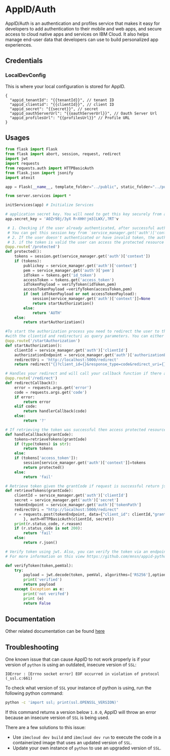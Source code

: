 # AppID/Auth

 AppID/Auth is an authentication and profiles service that makes it easy for developers to add authentication to their mobile and web apps, and secure access to cloud native apps and services on IBM Cloud. It also helps manage end-user data that developers can use to build personalized app experiences.
##  Credentials

###  LocalDevConfig

This is where your local configuration is stored for AppID.
```
{
  "appid_tenantId": "{{tenantId}}", // tenant ID
  "appid_clientid": "{{clientId}}", // client ID
  "appid_secret": "{{secret}}", // secret
  "appid_oauthServerUrl": "{{oauthServerUrl}}", // Oauth Server Url
  "appid_profilesUrl": "{{profilesUrl}}" // Profile URL
}
```

## Usages

```python
from flask import Flask
from flask import abort, session, request, redirect
import jwt
import requests
from requests.auth import HTTPBasicAuth
from flask.json import jsonify
import atexit

app = Flask(__name__, template_folder="../public", static_folder="../public", static_url_path='')

from server.services import *

initServices(app) # Initialize Services

# application secret key. You will need to get this key securely from another source
app.secret_key = 'A0Zr98j/3yX R~XHH!jm3]LWX/,?RT'v

 # 1. Checking if the user already authenticated, after successful authentication. This code saves the token on the session on AUTH_AUTH_CONTEX parameter.
 # You can get this session key from `service_manager.get('auth')['context']
 # 2. If the user doesn't authenticated or have invalid token, the authorization proccess need to start
 # 3. if the token is valid the user can access the protected resource
@app.route('/protected')
def protected():
    tokens = session.get(service_manager.get('auth')['context'])
    if (tokens):
        publickey = service_manager.get('auth')['context']
        pem = service_manager.get('auth')['pem']
        idToken = tokens.get('id_token')
        accessToken = tokens.get('access_token')
        idTokenPayload = verifyToken(idToken,pem)
        accessTokenPayload =verifyToken(accessToken,pem)
        if (not idTokenPayload or not accessTokenPayload):
            session[service_manager.get('auth')['context']]=None
            return startAuthorization()
        else:
            return 'AUTH'
    else:
        return startAuthorization()

#To start the authorization process you need to redirect the user to the AppId endpoint. You can get this endpoint from `service_manager.get('auth')['authorizationEndpoint']`
#with the clientid and redirecturi as query parameters. You can either redirect to an anonyomous user by adding the query parameter `&idp=appid_anon`
@app.route('/startAuthorization')
def startAuthorization():
    clientId = service_manager.get('auth')['clientId']
    authorizationEndpoint = service_manager.get('auth')['authorizationEndpoint']
    redirectUri = 'http://localhost:5000/redirect'
    return redirect("{}?client_id={}&response_type=code&redirect_uri={}&scope=appid_default&idp=appid_anon".format(authorizationEndpoint,clientId,redirectUri))

# Handles your redirect and will call your callback function if there are no errors
@app.route('/redirect')
def redirectCallback():
    error = requests.args.get('error')
    code = requests.args.get('code')
    if error:
        return error
    elif code:
        return handlerCallback(code)
    else:
        return '?'

# If retrieving the token was successful then access protected resource / function
def handleCallback(grantCode):
    tokens=retrieveTokens(grantCode)
    if (type(tokens) is str):
        return tokens
    else:
    if (tokens['access_token']):
        session[service_manager.get('auth')['context']]=tokens
        return protected()
    else:
        return 'fail'

# Retrieve token given the grantCode if request is successful return json token        
def retrieveTokens(grantCode):
    clientId = service_manager.get('auth')['clientId']
    secret = service_manager.get('auth')['secret']
    tokenEndpoint = service_manager.get('auth')['tokenPath']
    redirectUri = "http://localhost:5000/redirect"
    r = requests.post(tokenEndpoint, data={"client_id": clientId,"grant_type": "authorization_code","redirect_uri": redirectUri,"code": grantCode
		}, auth=HTTPBasicAuth(clientId, secret))
    print(r.status_code, r.reason)
    if (r.status_code is not 200):
        return 'fail'
    else:
        return r.json()

# Verify token using jwt. Also, you can verify the token via an endpoint. Introspection endpoint can be retrieve from `service_manager.get('auth')['introspectEndpoint']`
# For more information on this view https://github.com/mnsn/appid-python-flask-example/tree/master/Validation%20with%20token%20introspection%20endpoint

def verifyToken(token,pemVal):
    try:
        payload = jwt.decode(token, pemVal, algorithms=['RS256'],options={'verify_aud':False})
        print('verified')
        return payload
    except Exception as e:
        print('not verifed')
        print (e)
        return False  
```

## Documentation

Other related documentation can be found [here](https://github.com/mnsn/appid-python-flask-example)

## Troubleshooting

One known issue that can cause AppID to not work properly is if your version of `python` is using an outdated, insecure version of `SSL`:
```
IOError : [Errno socket error] EOF occurred in violation of protocol (_ssl.c:661)
```

To check what version of `SSL` your instance of python is using, run the following python command:
```bash
python -c 'import ssl; print(ssl.OPENSSL_VERSION)'
```
If this command returns a version below `1.0.0`, AppID will throw an error because an insecure version of `SSL` is being used.

There are a few solutions to this issue:
* Use `ibmcloud dev build` and `ibmcloud dev run` to execute the code in a containerized image that uses an updated version of `SSL`.
* Update your own instance of `python` to use an upgraded version of `SSL`.
